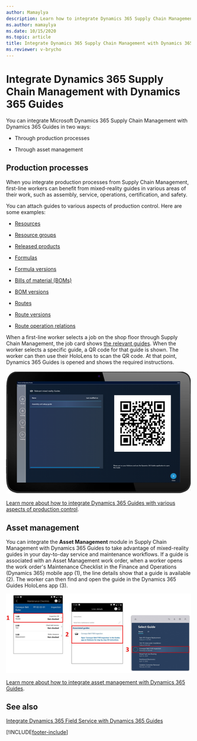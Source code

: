 ```yaml
---
author: Mamaylya
description: Learn how to integrate Dynamics 365 Supply Chain Management with Dynamics 365 Guides for production processes and asset management.
ms.author: mamaylya
ms.date: 10/15/2020
ms.topic: article
title: Integrate Dynamics 365 Supply Chain Management with Dynamics 365 Guides
ms.reviewer: v-brycho
---
```


# Integrate Dynamics 365 Supply Chain Management with Dynamics 365 Guides

You can integrate Microsoft Dynamics 365 Supply Chain Management with Dynamics 365 Guides in two ways:

- Through production processes

- Through asset management

## Production processes

When you integrate production processes from Supply Chain Management, first-line workers can benefit from mixed-reality guides in various areas of their work, such as assembly, service, operations, certification, and safety.

You can attach guides to various aspects of production control. Here are some examples:

- [Resources](/dynamics365/supply-chain/production-control/instruction-guides-in-production-overview#resources)

- [Resource groups](/dynamics365/supply-chain/production-control/instruction-guides-in-production-overview#resource-groups)

- [Released products](/dynamics365/supply-chain/production-control/instruction-guides-in-production-overview#released-products)

- [Formulas](/dynamics365/supply-chain/production-control/instruction-guides-in-production-overview#formulas)

- [Formula versions](/dynamics365/supply-chain/production-control/instruction-guides-in-production-overview#formula-versions)

- [Bills of material (BOMs)](/dynamics365/supply-chain/production-control/instruction-guides-in-production-overview#bom)

- [BOM versions](/dynamics365/supply-chain/production-control/instruction-guides-in-production-overview#bom-versions)

- [Routes](/dynamics365/supply-chain/production-control/instruction-guides-in-production-overview#routes)

- [Route versions](/dynamics365/supply-chain/production-control/instruction-guides-in-production-overview#route-versions)

- [Route operation relations](/dynamics365/supply-chain/production-control/instruction-guides-in-production-overview#route-operation-relations)

When a first-line worker selects a job on the shop floor through Supply Chain Management, the job card shows [the relevant guides](/dynamics365/supply-chain/production-control/instruction-guides-in-production-overview#logic). When the worker selects a specific guide, a QR code for that guide is shown. The worker can then use their HoloLens to scan the QR code. At that point, Dynamics 365 Guides is opened and shows the required instructions. 

![QR code used to open a guide from Supply Chain Management](media/scm-integration-qr-code-scan.PNG "QR code used to open a guide from Supply Chain Management")
 
[Learn more about how to integrate Dynamics 365 Guides with various aspects of production control](/dynamics365/supply-chain/production-control/instruction-guides-in-production-overview#logic).

## Asset management

You can integrate the **Asset Management** module in Supply Chain Management with Dynamics 365 Guides to take advantage of mixed-reality guides in your day-to-day service and maintenance workflows. If a guide is associated with an Asset Management work order, when a worker opens the work order's Maintenance Checklist in the Finance and Operations (Dynamics 365) mobile app (1), the line details show that a guide is available (2). The worker can then find and open the guide in the Dynamics 365 Guides HoloLens app (3).

![Integrated Asset Management guide](media/asset-management-integration.JPG "Integrated Asset Management guide")

[Learn more about how to integrate asset management with Dynamics 365 Guides](/dynamics365/supply-chain/asset-management/asset-management-guides-integration).

## See also

[Integrate Dynamics 365 Field Service with Dynamics 365 Guides](field-service.md)


[!INCLUDE[footer-include](../includes/footer-banner.md)]